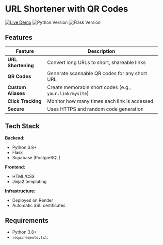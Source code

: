 # URL Shortener with QR Codes

[![Live Demo](https://img.shields.io/badge/Demo-Live-brightgreen)](https://urlshortener-copy.onrender.com)
![Python Version](https://img.shields.io/badge/Python-3.8+-blue.svg)
![Flask Version](https://img.shields.io/badge/Flask-2.3+-yellow.svg)

## Features

| Feature | Description |
|---------|-------------|
| **URL Shortening** | Convert long URLs to short, shareable links |
| **QR Codes** | Generate scannable QR codes for any short URL |
| **Custom Aliases** | Create memorable short codes (e.g., `your.link/mysite`) |
| **Click Tracking** | Monitor how many times each link is accessed |
| **Secure** | Uses HTTPS and random code generation |

## Tech Stack

**Backend:**
- Python 3.8+
- Flask
- Supabase (PostgreSQL)

**Frontend:**
- HTML/CSS
- Jinja2 templating

**Infrastructure:**
- Deployed on Render
- Automatic SSL certificates

## Requirements

- Python 3.8+
- `requirements.txt`:
